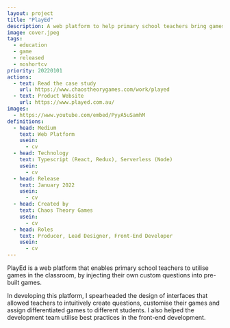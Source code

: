 ```yaml
---
layout: project
title: "PlayEd"
description: A web platform to help primary school teachers bring games into the classroom
image: cover.jpeg
tags:
  - education
  - game
  - released
  - noshortcv
priority: 20220101
actions:
  - text: Read the case study
    url: https://www.chaostheorygames.com/work/played
  - text: Product Website
    url: https://www.played.com.au/
images:
  - https://www.youtube.com/embed/PyyA5uSamhM
definitions:
  - head: Medium
    text: Web Platform
    usein:
      - cv
  - head: Technology
    text: Typescript (React, Redux), Serverless (Node)
    usein:
      - cv
  - head: Release
    text: January 2022
    usein:
      - cv
  - head: Created by
    text: Chaos Theory Games
    usein:
      - cv
  - head: Roles
    text: Producer, Lead Designer, Front-End Developer
    usein:
      - cv
---
```


PlayEd is a web platform that enables primary school teachers to utilise games in the classroom, by injecting their own custom questions into pre-built games.

In developing this platform, I spearheaded the design of interfaces that allowed teachers to intuitively create questions, customise their games and assign differentiated games to different students. I also helped the development team utilise best practices in the front-end development.
